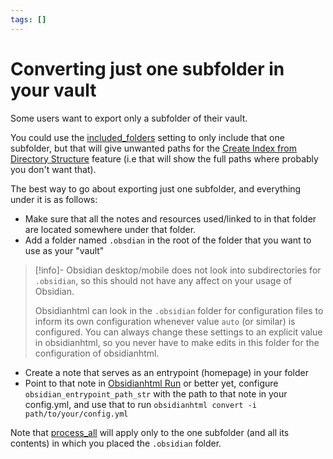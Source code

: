 ```yaml
---
tags: []
---
```

# Converting just one subfolder in your vault

Some users want to export only a subfolder of their vault.

You could use the [included_folders](../../Configurations/Configuration%20Options.md#include-subfolders) setting to only include that one subfolder, but that will give unwanted paths for the [Create Index from Directory Structure](../../Configurations/Modes/Create%20Index%20from%20Directory%20Structure.md) feature (i.e that will show the full paths where probably you don't want that).

The best way to go about exporting just one subfolder, and everything under it is as follows:

- Make sure that all the notes and resources used/linked to in that folder are located somewhere under that folder.
- Add a folder named `.obsdian` in the root of the folder that you want to use as your "vault" 

>[!info]-
>Obsidian desktop/mobile does not look into subdirectories for `.obsidian`, so this should not have any affect on your usage of Obsidian.   
> 
>Obsidianhtml can look in the `.obsidian` folder for configuration files to inform its own configuration whenever value `auto` (or similar) is configured. You can always change these settings to an explicit value in obsidianhtml, so you never have to make edits in this folder for the configuration of obsidianhtml.

- Create a note that serves as an entrypoint (homepage) in your folder
- Point to that note in [Obsidianhtml Run](../../Instructions/Obsidianhtml%20Run.md) or better yet, configure `obsidian_entrypoint_path_str` with the path to that note in your config.yml, and use that to run `obsidianhtml convert -i path/to/your/config.yml`

Note that [process_all](../../Configurations/Configuration%20Options.md#process-all) will apply only to the one subfolder (and all its contents) in which you placed the `.obsidian` folder.


